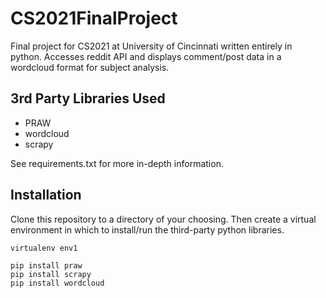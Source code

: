 # CS2021FinalProject

Final project for CS2021 at University of Cincinnati written entirely in python. Accesses reddit API and displays comment/post data in a wordcloud format for subject analysis. 

## 3rd Party Libraries Used

- PRAW
- wordcloud
- scrapy

See requirements.txt for more in-depth information.

## Installation

Clone this repository to a directory of your choosing. Then create a virtual environment in which to install/run the third-party python libraries.

```
virtualenv env1

pip install praw
pip install scrapy
pip install wordcloud
```

